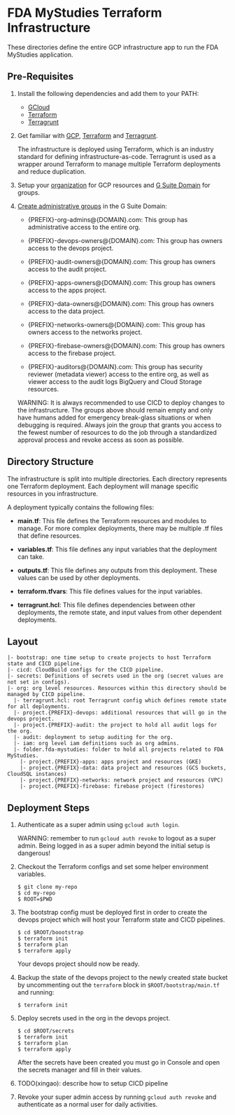 # FDA MyStudies Terraform Infrastructure

These directories define the entire GCP infrastructure app to run the FDA
MyStudies application.

## Pre-Requisites

1. Install the following dependencies and add them to your PATH:

   - [GCloud](https://cloud.google.com/sdk/gcloud)
   - [Terraform](https://www.terraform.io/)
   - [Terragrunt](https://terragrunt.gruntwork.io/)

1. Get familiar with [GCP](https://cloud.google.com/docs/overview),
   [Terraform](https://www.terraform.io/intro/index.html) and
   [Terragrunt](https://blog.gruntwork.io/terragrunt-how-to-keep-your-terraform-code-dry-and-maintainable-f61ae06959d8).

   The infrastructure is deployed using Terraform, which is an industry standard
   for defining infrastructure-as-code. Terragrunt is used as a wrapper around
   Terraform to manage multiple Terraform deployments and reduce duplication.

1. Setup your
   [organization](https://cloud.google.com/resource-manager/docs/creating-managing-organization) for GCP resources
   and [G Suite Domain](https://gsuite.google.com/) for groups.

1. [Create administrative groups](https://support.google.com/a/answer/33343?hl=en)
   in the G Suite Domain:

   - {PREFIX}-org-admins@{DOMAIN}.com: This group has administrative access to the
     entire org.

   - {PREFIX}-devops-owners@{DOMAIN}.com: This group has owners access to the
     devops project.

   - {PREFIX}-audit-owners@{DOMAIN}.com: This group has owners access to the
     audit project.

   - {PREFIX}-apps-owners@{DOMAIN}.com: This group has owners access to the apps
     project.

   - {PREFIX}-data-owners@{DOMAIN}.com: This group has owners access to the data
     project.

   - {PREFIX}-networks-owners@{DOMAIN}.com: This group has owners access to the
     networks project.

   - {PREFIX}-firebase-owners@{DOMAIN}.com: This group has owners access to the
     firebase project.

   - {PREFIX}-auditors@{DOMAIN}.com: This group has security reviewer
     (metadata viewer) access to the entire org, as well as viewer access to the
     audit logs BigQuery and Cloud Storage resources.

   WARNING: It is always recommended to use CICD to deploy changes to the
   infrastructure. The groups above should remain empty and only have humans
   added for emergency break-glass situations or when debugging is required.
   Always join the group that grants you access to the fewest number of
   resources to do the job through a standardized approval process and revoke
   access as soon as possible.


## Directory Structure

The infrastructure is split into multiple directories. Each directory represents
one Terraform deployment. Each deployment will manage specific resources in you
infrastructure.

A deployment typically contains the following files:

- **main.tf**: This file defines the Terraform resources and modules to manage. For
  more complex deployments, there may be multiple .tf files that define
  resources.

- **variables.tf**: This file defines any input variables that the deployment can
  take.

- **outputs.tf**: This file defines any outputs from this deployment. These values
  can be used by other deployments.

- **terraform.tfvars**: This file defines values for the input variables.

- **terragrunt.hcl**: This file defines dependencies between other deployments,
  the remote state, and input values from other dependent deployments.

## Layout

```
|- bootstrap: one time setup to create projects to host Terraform state and CICD pipeline.
|- cicd: CloudBuild configs for the CICD pipeline.
|- secrets: Definitions of secrets used in the org (secret values are not set in configs).
|- org: org level resources. Resources within this directory should be managed by CICD pipeline.
  |- terragrunt.hcl: root Terragrunt config which defines remote state for all deployments.
  |- project.{PREFIX}-devops: additional resources that will go in the devops project.
  |- project.{PREFIX}-audit: the project to hold all audit logs for the org.
  |- audit: deployment to setup auditing for the org.
  |- iam: org level iam definitions such as org admins.
  |- folder.fda-mystudies: folder to hold all projects related to FDA MyStudies.
    |- project.{PREFIX}-apps: apps project and resources (GKE)
    |- project.{PREFIX}-data: data project and resources (GCS buckets, CloudSQL instances)
    |- project.{PREFIX}-networks: network project and resources (VPC)
    |- project.{PREFIX}-firebase: firebase project (firestores)
```

## Deployment Steps

1. Authenticate as a super admin using `gcloud auth login`.

   WARNING: remember to run `gcloud auth revoke` to logout as a super admin.
   Being logged in as a super admin beyond the initial setup is dangerous!

1. Checkout the Terraform configs and set some helper environment variables.

   ```
   $ git clone my-repo
   $ cd my-repo
   $ ROOT=$PWD
   ```

1. The bootstrap config must be deployed first in order to create the devops
   project which will host your Terraform state and CICD pipelines.

   ```
   $ cd $ROOT/boootstrap
   $ terraform init
   $ terraform plan
   $ terraform apply
   ```

   Your devops project should now be ready.

1. Backup the state of the devops project to the newly created state bucket by
   uncommenting out the `terraform` block in `$ROOT/bootstrap/main.tf` and
   running:

   ```
   $ terraform init
   ```

1.  Deploy secrets used in the org in the devops project.

    ```
    $ cd $ROOT/secrets
    $ terraform init
    $ terraform plan
    $ terraform apply
    ```

    After the secrets have been created you must go in Console and open the
    secrets manager and fill in their values.

1. TODO(xingao): describe how to setup CICD pipeline

1. Revoke your super admin access by running `gcloud auth revoke` and
   authenticate as a normal user for daily activities.
